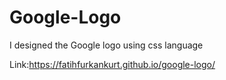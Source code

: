 # Google-Logo

I designed the Google logo using css language

Link:https://fatihfurkankurt.github.io/google-logo/
